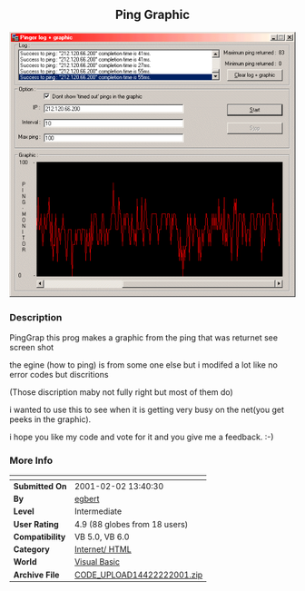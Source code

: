 ﻿<div align="center">

## Ping Graphic

<img src="PIC200122950551543.gif">
</div>

### Description

PingGrap this prog makes a graphic from the ping that was returnet see screen shot

the egine (how to ping) is from some one else but i modifed a lot like no error codes but discritions

(Those discription maby not fully right but most of them do)

i wanted to use this to see when it is getting very busy on the net(you get peeks in the graphic).

i hope you like my code and vote for it and you give me a feedback. :-)
 
### More Info
 


<span>             |<span>
---                |---
**Submitted On**   |2001-02-02 13:40:30
**By**             |[egbert](https://github.com/Planet-Source-Code/PSCIndex/blob/master/ByAuthor/egbert.md)
**Level**          |Intermediate
**User Rating**    |4.9 (88 globes from 18 users)
**Compatibility**  |VB 5\.0, VB 6\.0
**Category**       |[Internet/ HTML](https://github.com/Planet-Source-Code/PSCIndex/blob/master/ByCategory/internet-html__1-34.md)
**World**          |[Visual Basic](https://github.com/Planet-Source-Code/PSCIndex/blob/master/ByWorld/visual-basic.md)
**Archive File**   |[CODE\_UPLOAD14422222001\.zip](https://github.com/Planet-Source-Code/egbert-ping-graphic__1-14924/archive/master.zip)








